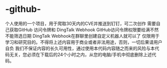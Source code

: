 # -github-
个人使用的一个项目，用于爬取30天内的CVE并推送到钉钉，可二次创作
需要自己获取GitHub 访问令牌和 DingTalk Webhook
GitHub访问令牌权限要给满不然不能筛选日期
DingTalk Webhook在群聊里创建自定义机器人就可以了
仅限用于学习和研究目的。不得将上述内容用于商业或者非法用途，否则，一切后果请用户自负
我们不保证内容的长久可用性，通过使用本代码内容随之而来的风险与本代码无关，您必须在下载后的24个小时之内，从您的电脑/手机中彻底删除上述代码。
